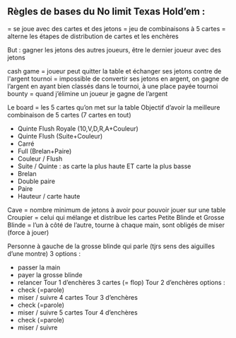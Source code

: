 ## Règles de bases du No limit Texas Hold’em :

= se joue avec des cartes et des jetons
= jeu de combinaisons à 5 cartes
= alterne les étapes de distribution de cartes et les enchères

But : gagner les jetons des autres joueurs, être le dernier joueur avec des jetons

cash game = joueur peut quitter la table et échanger ses jetons contre de l'argent
tournoi = impossible de convertir ses jetons en argent, on gagne de l’argent en ayant bien classés dans le tournoi, à une place payée
tournoi bounty = quand j’élimine un joueur je gagne de l’argent

Le board = les 5 cartes qu’on met sur la table
Objectif d’avoir la meilleure combinaison de 5 cartes (7 cartes en tout) 

- Quinte Flush Royale (10,V,D,R,A+Couleur)
- Quinte Flush (Suite+Couleur)
- Carré
- Full (Brelan+Paire)
- Couleur / Flush
- Suite / Quinte : as carte la plus haute ET carte la plus basse
- Brelan
- Double paire
- Paire
- Hauteur / carte haute

Cave = nombre minimum de jetons à avoir pour pouvoir jouer sur une table
Croupier = celui qui mélange et distribue les cartes
Petite Blinde et Grosse Blinde = l’un à côté de l’autre, tourne à chaque main, sont obligés de miser (force à jouer)

Personne à gauche de la grosse blinde qui parle (tjrs sens des aiguilles d’une montre)
3 options :
- passer la main
- payer la grosse blinde
- relancer
Tour 1 d’enchères
3 cartes (= flop)
Tour 2 d’enchères
options :
- check (=parole)
- miser / suivre
4 cartes
Tour 3 d’enchères
- check (=parole)
- miser / suivre
5 cartes
Tour 4 d’enchères
- check (=parole)
- miser / suivre


